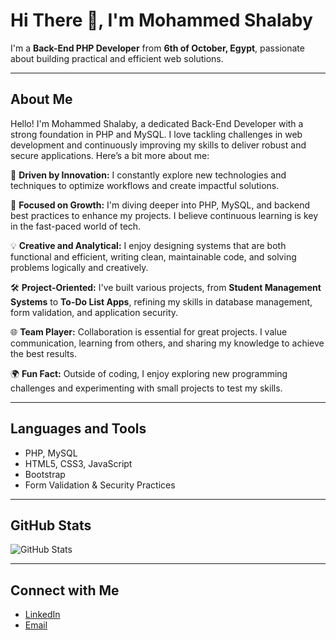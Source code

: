 # Hi There 👋, I'm Mohammed Shalaby

I'm a **Back-End PHP Developer** from **6th of October, Egypt**, passionate about building practical and efficient web solutions.

---

## About Me
Hello! I'm Mohammed Shalaby, a dedicated Back-End Developer with a strong foundation in PHP and MySQL. I love tackling challenges in web development and continuously improving my skills to deliver robust and secure applications. Here’s a bit more about me:

🚀 **Driven by Innovation:** I constantly explore new technologies and techniques to optimize workflows and create impactful solutions.  

🎯 **Focused on Growth:** I'm diving deeper into PHP, MySQL, and backend best practices to enhance my projects. I believe continuous learning is key in the fast-paced world of tech.  

💡 **Creative and Analytical:** I enjoy designing systems that are both functional and efficient, writing clean, maintainable code, and solving problems logically and creatively.  

🛠️ **Project-Oriented:** I've built various projects, from **Student Management Systems** to **To-Do List Apps**, refining my skills in database management, form validation, and application security.  

🌐 **Team Player:** Collaboration is essential for great projects. I value communication, learning from others, and sharing my knowledge to achieve the best results.  

🌍 **Fun Fact:** Outside of coding, I enjoy exploring new programming challenges and experimenting with small projects to test my skills.

---

## Languages and Tools
- PHP, MySQL  
- HTML5, CSS3, JavaScript  
- Bootstrap  
- Form Validation & Security Practices

---

## GitHub Stats
![GitHub Stats](https://github-readme-stats.vercel.app/api?username=shalaby122&show_icons=true&theme=radical)  

---

## Connect with Me
- [LinkedIn](www.linkedin.com/in/moredash)  
- [Email](momoshalaby46@gamil.com)
